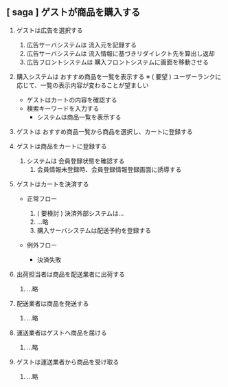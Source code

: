 ## [ saga ] ゲストが商品を購入する

1.  ゲストは広告を選択する
    1. 広告サーバシステムは 流入元を記録する
    1. 広告サーバシステムは 流入情報に基づきリダイレクト先を算出し返却
    1. 広告フロントシステムは 購入フロントシステムに画面を移動させる

1.  購入システムは おすすめ商品を一覧を表示する
    ※ ( 要望 ) ユーザーランクに応じて、一覧の表示内容が変わることが望ましい
    - ゲストはカートの内容を確認する
    - 検索キーワードを入力する
      - システムは商品一覧を表示する

1. ゲストは おすすめ商品一覧から商品を選択し、カートに登録する

1. ゲストは商品をカートに登録する
    1. システムは 会員登録状態を確認する
        1. 会員情報未登録時、会員登録情報登録画面に誘導する

1. ゲストはカートを決済する
    - 正常フロー
        1. ( 要検討 ) 決済外部システムは…
        1. …略
        1. 購入サーバシステムは配送予約を登録する

    - 例外フロー
      - 決済失敗

1. 出荷担当者は商品を配送業者に出荷する
    1. …略

1. 配送業者は商品を発送する
    1. …略
1. 運送業者はゲストへ商品を届ける
    1. …略
1. ゲストは運送業者から商品を受け取る
    1. …略
